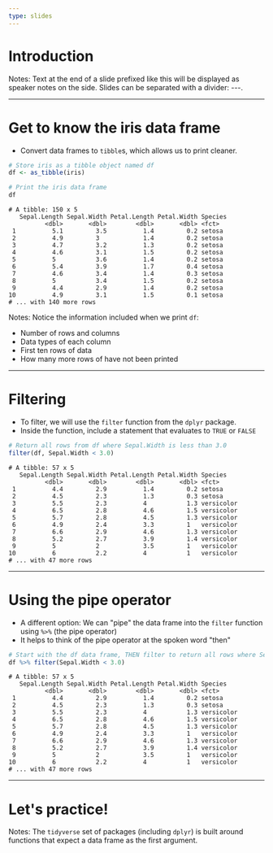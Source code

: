 ```yaml
---
type: slides
---
```


# Introduction

Notes: Text at the end of a slide prefixed like this will be displayed as
speaker notes on the side. Slides can be separated with a divider: ---.

---

# Get to know the iris data frame

- Convert data frames to `tibble`s, which allows us to print cleaner.

```r
# Store iris as a tibble object named df
df <- as_tibble(iris)

# Print the iris data frame
df
```

```out
# A tibble: 150 x 5
   Sepal.Length Sepal.Width Petal.Length Petal.Width Species
          <dbl>       <dbl>        <dbl>       <dbl> <fct>
 1          5.1         3.5          1.4         0.2 setosa
 2          4.9         3            1.4         0.2 setosa
 3          4.7         3.2          1.3         0.2 setosa
 4          4.6         3.1          1.5         0.2 setosa
 5          5           3.6          1.4         0.2 setosa
 6          5.4         3.9          1.7         0.4 setosa
 7          4.6         3.4          1.4         0.3 setosa
 8          5           3.4          1.5         0.2 setosa
 9          4.4         2.9          1.4         0.2 setosa
10          4.9         3.1          1.5         0.1 setosa
# ... with 140 more rows
```

Notes: Notice the information included when we print `df`:
  - Number of rows and columns
  - Data types of each column
  - First ten rows of data
  - How many more rows of have not been printed

---

# Filtering

- To filter, we will use the `filter` function from the `dplyr` package.
- Inside the function, include a statement that evaluates to `TRUE` or `FALSE`

```r
# Return all rows from df where Sepal.Width is less than 3.0
filter(df, Sepal.Width < 3.0)
```

```out
# A tibble: 57 x 5
   Sepal.Length Sepal.Width Petal.Length Petal.Width Species
          <dbl>       <dbl>        <dbl>       <dbl> <fct>
 1          4.4         2.9          1.4         0.2 setosa
 2          4.5         2.3          1.3         0.3 setosa
 3          5.5         2.3          4           1.3 versicolor
 4          6.5         2.8          4.6         1.5 versicolor
 5          5.7         2.8          4.5         1.3 versicolor
 6          4.9         2.4          3.3         1   versicolor
 7          6.6         2.9          4.6         1.3 versicolor
 8          5.2         2.7          3.9         1.4 versicolor
 9          5           2            3.5         1   versicolor
10          6           2.2          4           1   versicolor
# ... with 47 more rows
```

---

# Using the pipe operator

- A different option: We can "pipe" the data frame into the `filter` function using `%>%` (the pipe operator)
- It helps to think of the pipe operator at the spoken word "then"

```r
# Start with the df data frame, THEN filter to return all rows where Sepal.Width is less than 3.0
df %>% filter(Sepal.Width < 3.0)
```

```out
# A tibble: 57 x 5
   Sepal.Length Sepal.Width Petal.Length Petal.Width Species
          <dbl>       <dbl>        <dbl>       <dbl> <fct>
 1          4.4         2.9          1.4         0.2 setosa
 2          4.5         2.3          1.3         0.3 setosa
 3          5.5         2.3          4           1.3 versicolor
 4          6.5         2.8          4.6         1.5 versicolor
 5          5.7         2.8          4.5         1.3 versicolor
 6          4.9         2.4          3.3         1   versicolor
 7          6.6         2.9          4.6         1.3 versicolor
 8          5.2         2.7          3.9         1.4 versicolor
 9          5           2            3.5         1   versicolor
10          6           2.2          4           1   versicolor
# ... with 47 more rows
```

---

# Let's practice!

Notes: The `tidyverse` set of packages (including `dplyr`) is built around functions that expect a data frame as the first argument.
